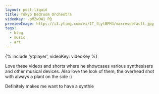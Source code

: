 ```yaml
---
layout: post.liquid
title: Tokyo Bedroom Orchestra
videoKey: -pMZwOW1_PQ
previewImage: https://i3.ytimg.com/vi/1T_fLytBFM4/maxresdefault.jpg
tags:
  - blog
  - music
  - art
---
```


{% include 'ytplayer', videoKey: videoKey %}

Love these videos and shorts where he showcases various synthesisers and other musical devices. Also love the look of them, the overhead shot with always a plant on the side :)

Definitely makes me want to have a synthie
